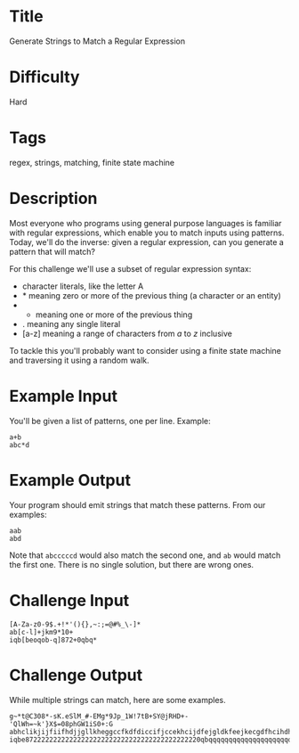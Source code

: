 # Title

Generate Strings to Match a Regular Expression

# Difficulty

Hard

# Tags

regex, strings, matching, finite state machine

# Description

Most everyone who programs using general purpose languages is familiar with regular expressions, which enable you to match inputs using patterns. Today, we'll do the inverse: given a regular expression, can you generate a pattern that will match?

For this challenge we'll use a subset of regular expression syntax:

- character literals, like the letter A
- \* meaning zero or more of the previous thing (a character or an entity)
- + meaning one or more of the previous thing 
- . meaning any single literal
- [a-z] meaning a range of characters from *a* to *z* inclusive

To tackle this you'll probably want to consider using a finite state machine and traversing it using a random walk.  

# Example Input

You'll be given a list of patterns, one per line. Example:

	a+b
	abc*d

# Example Output

Your program should emit strings that match these patterns. From our examples:

	aab
	abd

Note that `abcccccd` would also match the second one, and `ab` would match the first one. There is no single solution, but there are wrong ones. 

# Challenge Input

	[A-Za-z0-9$.+!*'(){},~:;=@#%_\-]*
	ab[c-l]+jkm9*10+
	iqb[beoqob-q]872+0qbq*

# Challenge Output

While multiple strings can match, here are some examples.

	g~*t@C308*-sK.eSlM_#-EMg*9Jp_1W!7tB+SY@jRHD+-'QlWh=~k'}X$=08phGW1iS0+:G
	abhclikjijfiifhdjjgllkheggccfkdfdiccifjccekhcijdfejgldkfeejkecgdfhcihdhilcjigchdhdljdjkm9999910000
	iqbe87222222222222222222222222222222222222222220qbqqqqqqqqqqqqqqqqqqqqqqqqq
